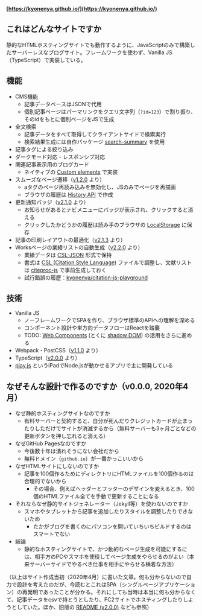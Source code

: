 **[https://kyonenya.github.io/](https://kyonenya.github.io/)**

## これはどんなサイトですか

静的なHTMLホスティングサイトでも動作するように、JavaScriptのみで構築したサーバーレスなブログサイト。フレームワークを使わず、Vanilla JS（TypeScript）で実装している。

## 機能

- CMS機能
  - 記事データベースはJSONで代用
  - 個別記事ページはパーマリンクをクエリ文字列（`?id=123`）で割り振り、そのidをもとに個別ページをJSで生成
- 全文検索
  - 記事データをすべて取得してクライアントサイドで検索実行
  - 検索結果生成には自作パッケージ [search-summary](https://www.npmjs.com/package/search-summary) を使用
- 記事タグによる絞り込み
- ダークモード対応・レスポンシブ対応
- 関連記事表示用のブログカード
  - ネイティブの [Custom elements](https://developer.mozilla.org/ja/docs/Web/Web_Components/Using_custom_elements) で実装
- スムーズなページ遷移（[v1.2.0](https://github.com/kyonenya/kyonenya.github.io/releases/tag/v1.2.0) より）
  - aタグのページ再読み込みを無効化し、JSのみでページを再描画
  - ブラウザの履歴は [History API](https://developer.mozilla.org/ja/docs/Web/API/History_API) で作成
- 更新通知バッジ（[v2.1.0](https://github.com/kyonenya/kyonenya.github.io/releases/tag/v2.1.0) より）
  - お知らせがあるとナビメニューにバッジが表示され、クリックすると消える
  - クリックしたかどうかの履歴は読み手のブラウザの [LocalStorage](https://developer.mozilla.org/ja/docs/Web/API/Window/localStorage) に保存
- 記事の印刷レイアウトの最適化（[v2.1.3](https://github.com/kyonenya/kyonenya.github.io/releases/tag/v2.1.3) より）
- Worksページの業績リストの自動生成（[v2.2.0](https://github.com/kyonenya/kyonenya.github.io/releases/tag/v2.2.0) より）
  - 業績データは [CSL-JSON](https://docs.citationstyles.org/en/stable/specification.html#appendix-iv-variables) 形式で保持
  - 書式は [CSL (Citation Style Language)](https://docs.citationstyles.org/en/stable/specification.html#appendix-iv-variables) ファイルで調整し、文献リストは [citeproc-js](https://github.com/Juris-M/citeproc-js) で事前生成しておく
  - 試行錯誤の履歴：[kyonenya/citation-js-playground](https://github.com/kyonenya/citation-js-playground)

## 技術

- Vanilla JS
  - ノーフレームワークでSPAを作り、ブラウザ標準のAPIへの理解を深める
  - コンポーネント設計や単方向データフローはReactを踏襲
  - TODO: [Web Components](https://developer.mozilla.org/ja/docs/Web/Web_Components) (とくに [shadow DOM](https://developer.mozilla.org/ja/docs/Web/Web_Components/Using_shadow_DOM)) の活用をさらに進める
- Webpack・PostCSS（[v1.1.0](https://github.com/kyonenya/kyonenya.github.io/releases/tag/v1.1.0) より）
- TypeScript（[v2.0.0](https://github.com/kyonenya/kyonenya.github.io/releases/tag/v2.0.0) より）
- [play.js](https://playdotjs.com) というiPadでNode.jsが動かせるアプリで主に開発している

## なぜそんな設計で作るのですか（v0.0.0, 2020年4月）

- なぜ静的ホスティングサイトなのですか
  - 有料サーバーと契約すると、自分が死んだりクレジットカードが止まったりしただけでサイトが消滅するから（無料サーバーも3ヶ月ごとなどの更新ボタンを押し忘れると消える）
- なぜGitHub Pagesなのですか
  - 今後数十年は潰れそうにない会社だから
  - 無料ドメイン（`github.io`）が一番かっこいいから
- なぜHTMLサイトにしないのですか
  - 記事を100個作るためにディレクトリにHTMLファイルを100個作るのは合理的でないから
    - その場合、例えばヘッダーとフッターのデザインを変えるとき、100個のHTMLファイル全てを手動で更新することになる
- それならなぜ静的サイトジェネレーター（Jekyll等）を使わないのですか
  - スマホやタブレットから記事を追加したりスタイルを調整したりできないため
    - たかがブログを書くのにパソコンを開いていちいちビルドするのはスマートでない
- 結論
  - 静的なホスティングサイトで、かつ動的なページ生成を可能にするには、相手方のPCやスマホを使役してページ生成をやらせるのがよい（本来サーバーサイドでやるべき仕事を相手にやらせる横着な方法）

（以上はサイト作成当初（2020年4月）に書いた文章。何も分からないので自力で設計を考えたのだが、今読むとこれはSPA（シングルページアプリケーション）の再発明であったことが分かる。それにしても当時は本当に何も分からなくて、記事データをcsvで持とうとしたり、FC2サイトでホスティングしたりしようとしていた。ほか、旧版の [README (v2.0.0)](https://github.com/kyonenya/kyonenya.github.io/blob/v2.0.0/README.md) なども参照）
